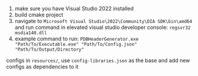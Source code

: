 1. make sure you have Visual Studio 2022 installed
2. build cmake project
3. navigate to `Microsoft Visual Studio\2022\Community\DIA SDK\bin\amd64` and run command in elevated visual studio developer console: `regsvr32 msdia140.dll`
4. example command to run: `PDBHeaderGenerator.exe "Path/To/Executable.exe" "Path/To/Config.json" "Path/To/Output/Directory"`

configs in `resources/`, use `config-libraries.json` as the base and add new configs as dependencies to it